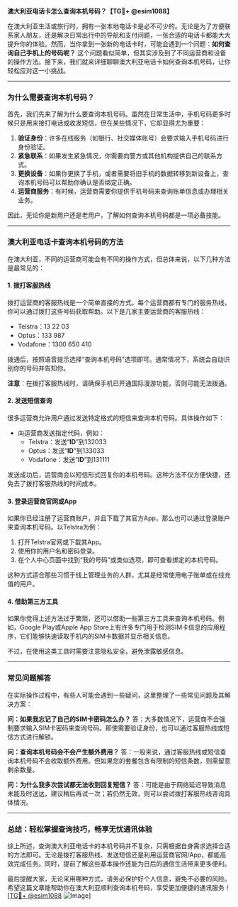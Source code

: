**澳大利亚电话卡怎么查询本机号码？【TG💪+ @esim1088】**

在澳大利亚生活或旅行时，拥有一张本地电话卡是必不可少的。无论是为了方便联系家人朋友，还是解决日常出行中的导航和支付问题，一张合适的电话卡都能大大提升你的体验。然而，当你拿到一张新的电话卡时，可能会遇到一个问题：**如何查询自己手机上的号码呢？** 这个问题看似简单，但其实涉及到了不同运营商和设备的操作方法。接下来，我们就来详细聊聊澳大利亚电话卡如何查询本机号码，让你轻松应对这一小挑战。

---

### **为什么需要查询本机号码？**

首先，我们先来了解为什么要查询本机号码。虽然在日常生活中，手机号码更多时候只是用来接打电话或收发短信，但在某些情况下，它却显得尤为重要：

1. **验证身份**：许多在线服务（如银行、社交媒体账号）会要求输入手机号码进行身份验证。
2. **紧急联系**：如果发生紧急情况，你需要向警方或其他机构提供自己的联系方式。
3. **更换设备**：如果你更换了手机，或者需要将旧手机的数据转移到新设备上，查询本机号码可以帮助你确认是否绑定正确。
4. **运营商服务**：有时候，运营商需要你提供手机号码来查询账单信息或办理相关业务。

因此，无论你是新用户还是老用户，了解如何查询本机号码都是一项必备技能。

---

### **澳大利亚电话卡查询本机号码的方法**

在澳大利亚，不同的运营商可能会有不同的操作方式，但总体来说，以下几种方法是最常见的：

#### **1. 拨打客服热线**
拨打运营商的客服热线是一个简单直接的方式。每个运营商都有专门的服务热线，你可以通过拨打这些号码获取帮助。以下是几家主要运营商的客服热线：
- Telstra：13 22 03
- Optus：133 987
- Vodafone：1300 650 410

拨通后，按照语音提示选择“查询本机号码”选项即可。通常情况下，系统会自动识别你的号码并告知你。

**注意**：在拨打客服热线时，请确保手机已开通国际漫游功能，否则可能无法拨通。

#### **2. 发送短信查询**
很多运营商允许用户通过发送特定格式的短信来查询本机号码。具体操作如下：
- 向运营商发送指定代码，例如：
  - Telstra：发送“**ID**”到132033
  - Optus：发送“**ID**”到133033
  - Vodafone：发送“**ID**”到131111

发送成功后，运营商会以短信形式回复你的本机号码。这种方法不仅方便快捷，还免去了拨打客服热线的时间成本。

#### **3. 登录运营商官网或App**
如果你已经注册了运营商账户，并且下载了其官方App，那么也可以通过登录账户来查询本机号码。以Telstra为例：
1. 打开Telstra官网或下载其App。
2. 使用你的用户名和密码登录。
3. 在个人中心页面中找到“我的号码”或类似选项，即可查看绑定的本机号码。

这种方式适合那些习惯于线上管理业务的人群，尤其是经常使用电子账单或在线充值的用户。

#### **4. 借助第三方工具**
如果你觉得上述方法过于繁琐，还可以借助一些第三方工具来查询本机号码。例如，Google Play或Apple App Store上有许多专门用于检测SIM卡信息的应用程序，它们能够快速读取手机内的SIM卡数据并显示相关信息。

不过，在使用这类工具时需要注意隐私安全，避免泄露敏感信息。

---

### **常见问题解答**

在实际操作过程中，有些人可能会遇到一些疑问，这里整理了一些常见问题及其解决方案：

**问：如果我忘记了自己的SIM卡密码怎么办？**
答：大多数情况下，运营商不会强制要求输入SIM卡密码来查询号码。即使需要验证身份，也可以通过客服热线或短信方式进行解锁。

**问：查询本机号码会不会产生额外费用？**
答：一般来说，通过客服热线或短信查询本机号码不会收取额外费用。但如果您的套餐包含有限制的短信条数，则需留意剩余数量。

**问：为什么我多次尝试都无法收到回复短信？**
答：可能是由于网络延迟导致消息未能及时送达，建议稍后再试一次；若仍然无效，则可以尝试拨打客服热线咨询具体情况。

---

### **总结：轻松掌握查询技巧，畅享无忧通讯体验**

综上所述，查询澳大利亚电话卡的本机号码并不复杂，只需根据自身需求选择合适的方法即可。无论是拨打客服热线、发送短信还是利用运营商官网/App，都能高效完成任务。同时，提前了解这些基本操作还能为日后的通信生活带来更多便利。

最后提醒大家，无论采用哪种方式，请务必保护好个人信息，避免不必要的风险。希望这篇文章能帮助你在澳大利亚顺利查询本机号码，享受更加便捷的通讯服务！[[TG💪+ @esim1088](https://t.me/s/esim1088) ![Image](https://i.postimg.cc/4NQfJmqS/Snipaste-2025-05-13-00-14-12.png)]